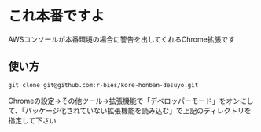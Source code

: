 # これ本番ですよ

AWSコンソールが本番環境の場合に警告を出してくれるChrome拡張です

## 使い方

```
git clone git@github.com:r-bies/kore-honban-desuyo.git
```

Chromeの設定->その他ツール->拡張機能で「デベロッパーモード」をオンにして、「パッケージ化されていない拡張機能を読み込む」で上記のディレクトリを指定して下さい
